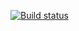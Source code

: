 [![Build status](https://ci.appveyor.com/api/projects/status/db16brcksj5o2v3r?svg=true)](https://ci.appveyor.com/project/MarinaIurchenko/projectweb2)